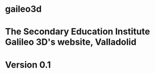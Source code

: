 gaileo3d
========

The Secondary Education Institute Galileo 3D's website, Valladolid
==


Version 0.1
===========
